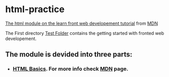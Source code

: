 # html-practice

[The html module on the learn front web developement tutorial](https://developer.mozilla.org/en-US/docs/Web/Tutorials#html_tutorials) from [MDN](https://developer.mozilla.org/en-US/)

The First directory [Test Folder](html/test-folder/) contains the getting started with fronted web developement.

## The module is devided into three parts:

- ### [HTML Basics](html/html-basics). For more info check [MDN](https://developer.mozilla.org/en-US/docs/Learn/Getting_started_with_the_web/HTML_basics) page.
